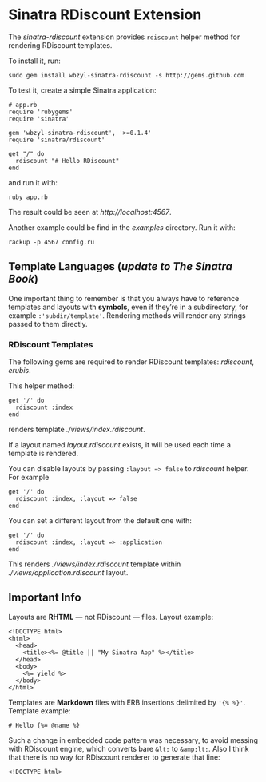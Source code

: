 # Sinatra RDiscount Extension

The *sinatra-rdiscount* extension provides `rdiscount` helper method
for rendering RDiscount templates.

To install it, run:

    sudo gem install wbzyl-sinatra-rdiscount -s http://gems.github.com

To test it, create a simple Sinatra application:

    # app.rb
    require 'rubygems'
    require 'sinatra'

    gem 'wbzyl-sinatra-rdiscount', '>=0.1.4'
    require 'sinatra/rdiscount'

    get "/" do
      rdiscount "# Hello RDiscount"
    end

and run it with:

    ruby app.rb

The result could be seen at *http://localhost:4567*.

Another example could be find in the *examples* directory. Run it with:

    rackup -p 4567 config.ru


## Template Languages (*update to The Sinatra Book*)

One important thing to remember is that you always have to reference
templates and layouts with **symbols**, even if they’re in a subdirectory,
for example `:'subdir/template'`.
Rendering methods will render any strings passed to them directly.


### RDiscount Templates

The following gems are required to render RDiscount templates:
*rdiscount*, *erubis*.

This helper method:

    get '/' do
      rdiscount :index
    end

renders template *./views/index.rdiscount*.

If a layout named *layout.rdiscount* exists, it will be used each time
a template is rendered.

You can disable layouts by passing `:layout => false`
to *rdiscount* helper. For example

    get '/' do
      rdiscount :index, :layout => false
    end

You can set a different layout from the default one with:

    get '/' do
      rdiscount :index, :layout => :application
    end

This renders *./views/index.rdiscount* template
within *./views/application.rdiscount* layout.


## Important Info

Layouts are **RHTML** — not RDiscount — files.
Layout example:

    <!DOCTYPE html>
    <html>
      <head>
        <title><%= @title || "My Sinatra App" %></title>
      </head>
      <body>
        <%= yield %>
      </body>
    </html>

Templates are **Markdown** files with ERB insertions delimited
by `'{% %}'`. Template example:

    # Hello {%= @name %}

Such a change in embedded code pattern was necessary,
to avoid messing with RDiscount engine,
which converts bare `&lt;` to `&amp;lt;`.
Also I think that there is no way for RDiscount renderer
to generate that line:

    <!DOCTYPE html>
